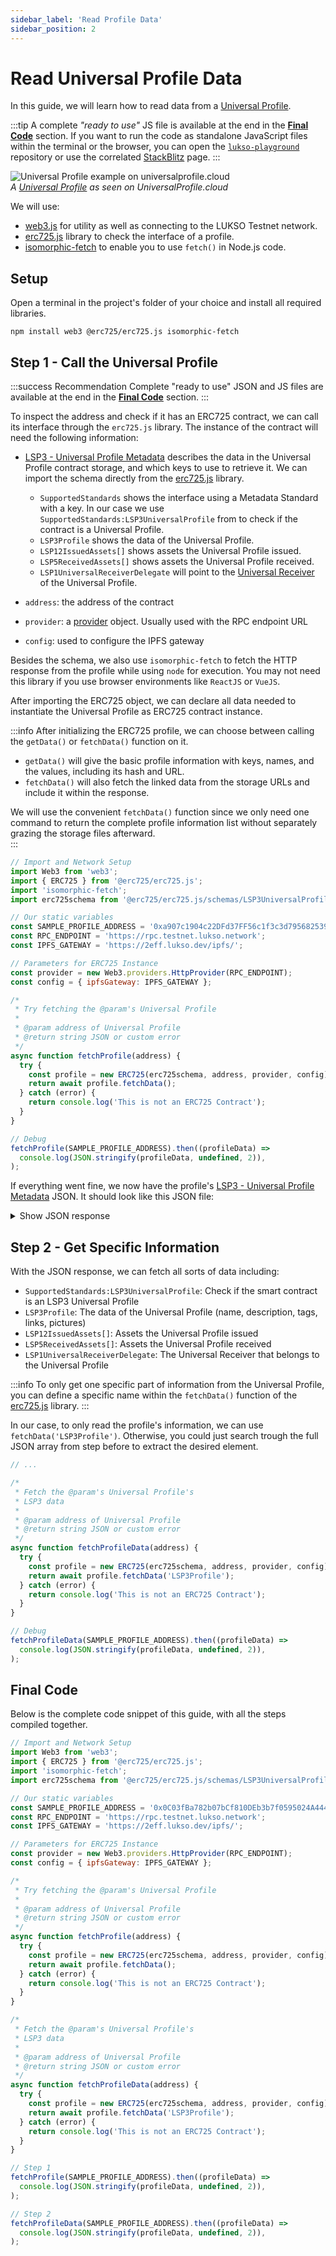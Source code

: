 ```yaml
---
sidebar_label: 'Read Profile Data'
sidebar_position: 2
---
```


# Read Universal Profile Data

In this guide, we will learn how to read data from a [Universal Profile](../../standards/universal-profile/introduction.md).

:::tip
A complete _"ready to use"_ JS file is available at the end in the [**Final Code**](#final-code) section. If you want to run the code as standalone JavaScript files within the terminal or the browser, you can open the [`lukso-playground`](https://github.com/lukso-network/lukso-playground) repository or use the correlated [StackBlitz](https://stackblitz.com/github/lukso-network/lukso-playground) page.
:::

<div style={{textAlign: 'center', color: 'grey'}}>
  <img
    src={require('./img/example-up.png').default}
    alt="Universal Profile example on universalprofile.cloud"
  />
<br/>
<i>A <a href="https://universalprofile.cloud/0x0C03fBa782b07bCf810DEb3b7f0595024A444F4e">Universal Profile</a> as seen on UniversalProfile.cloud</i>
</div>

We will use:

- [web3.js](https://web3js.readthedocs.io/en/v1.7.0/) for utility as well as connecting to the LUKSO Testnet network.
- [erc725.js](../../tools/erc725js/getting-started/) library to check the interface of a profile.
- [isomorphic-fetch](https://github.com/matthew-andrews/isomorphic-fetch) to enable you to use `fetch()` in Node.js code.

## Setup

Open a terminal in the project's folder of your choice and install all required libraries.

```shell
npm install web3 @erc725/erc725.js isomorphic-fetch
```

## Step 1 - Call the Universal Profile

:::success Recommendation
Complete "ready to use" JSON and JS files are available at the end in the [**Final Code**](#final-code) section.
:::

To inspect the address and check if it has an ERC725 contract, we can call its interface through the `erc725.js` library. The instance of the contract will need the following information:

- [LSP3 - Universal Profile Metadata](../../standards/universal-profile/lsp3-universal-profile-metadata) describes the data in the Universal Profile contract storage, and which keys to use to retrieve it. We can import the schema directly from the [erc725.js](../../tools/erc725js/schemas#standard-lsp-schemas) library.

  - `SupportedStandards` shows the interface using a Metadata Standard with a key. In our case we use `SupportedStandards:LSP3UniversalProfile` from to check if the contract is a Universal Profile.
  - `LSP3Profile` shows the data of the Universal Profile.
  - `LSP12IssuedAssets[]` shows assets the Universal Profile issued.
  - `LSP5ReceivedAssets[]` shows assets the Universal Profile received.
  - `LSP1UniversalReceiverDelegate` will point to the [Universal Receiver](../../standards/generic-standards/lsp1-universal-receiver/) of the Universal Profile.

- `address`: the address of the contract
- `provider`: a [provider](../../tools/erc725js/providers) object. Usually used with the RPC endpoint URL
- `config`: used to configure the IPFS gateway

Besides the schema, we also use `isomorphic-fetch` to fetch the HTTP response from the profile while using `node` for execution. You may not need this library if you use browser environments like `ReactJS` or `VueJS`.

After importing the ERC725 object, we can declare all data needed to instantiate the Universal Profile as ERC725 contract instance.

:::info
After initializing the ERC725 profile, we can choose between calling the `getData()` or `fetchData()` function on it.

- `getData()` will give the basic profile information with keys, names, and the values, including its hash and URL.
- `fetchData()` will also fetch the linked data from the storage URLs and include it within the response.

We will use the convenient `fetchData()` function since we only need one command to return the complete profile information list without separately grazing the storage files afterward.  
:::

```javascript title="read_profile.js"
// Import and Network Setup
import Web3 from 'web3';
import { ERC725 } from '@erc725/erc725.js';
import 'isomorphic-fetch';
import erc725schema from '@erc725/erc725.js/schemas/LSP3UniversalProfileMetadata.json';

// Our static variables
const SAMPLE_PROFILE_ADDRESS = '0xa907c1904c22DFd37FF56c1f3c3d795682539196';
const RPC_ENDPOINT = 'https://rpc.testnet.lukso.network';
const IPFS_GATEWAY = 'https://2eff.lukso.dev/ipfs/';

// Parameters for ERC725 Instance
const provider = new Web3.providers.HttpProvider(RPC_ENDPOINT);
const config = { ipfsGateway: IPFS_GATEWAY };

/*
 * Try fetching the @param's Universal Profile
 *
 * @param address of Universal Profile
 * @return string JSON or custom error
 */
async function fetchProfile(address) {
  try {
    const profile = new ERC725(erc725schema, address, provider, config);
    return await profile.fetchData();
  } catch (error) {
    return console.log('This is not an ERC725 Contract');
  }
}

// Debug
fetchProfile(SAMPLE_PROFILE_ADDRESS).then((profileData) =>
  console.log(JSON.stringify(profileData, undefined, 2)),
);
```

If everything went fine, we now have the profile's [LSP3 - Universal Profile Metadata](../../standards/universal-profile/lsp3-universal-profile-metadata) JSON. It should look like this JSON file:

<details>
    <summary>Show JSON response</summary>

```json
[
  {
    "key": "...",
    "name": "SupportedStandards:LSP3UniversalProfile",
    "value": null
  },
  {
    "key": "...",
    "name": "LSP3Profile",
    "value": {
      "LSP3Profile": {
        "name": "...",
        "links": [
          {
            "title": "...",
            "url": "..."
          },
          ...
        ],
        "description": "...",
        "profileImage": [
          {
            "width": 1512,
            "height": 1998,
            "hashFunction": "keccak256(bytes)",
            "hash": "0x...",
            "url": "ipfs://..."
          },
          ...
        ],
        "backgroundImage": [
          {
            "width": 1512,
            "height": 1998,
            "hashFunction": "keccak256(bytes)",
            "hash": "0x...",
            "url": "ipfs://..."
          },
          ...
        ],
        "tags": [
          "...",
          ...
        ]
      }
    }
  },
  {
    "key": "0x7c8c3416d6cda87cd42c71ea1843df28ac4850354f988d55ee2eaa47b6dc05cd",
    "name": "LSP12IssuedAssets[]",
    "value": []
  },
  {
    "key": "0x6460ee3c0aac563ccbf76d6e1d07bada78e3a9514e6382b736ed3f478ab7b90b",
    "name": "LSP5ReceivedAssets[]",
    "value": []
  },
  {
    "key": "0x0cfc51aec37c55a4d0b1a65c6255c4bf2fbdf6277f3cc0730c45b828b6db8b47",
    "name": "LSP1UniversalReceiverDelegate",
    "value": "0x..."
  }
]
```

</details>

## Step 2 - Get Specific Information

With the JSON response, we can fetch all sorts of data including:

- `SupportedStandards:LSP3UniversalProfile`: Check if the smart contract is an LSP3 Universal Profile
- `LSP3Profile`: The data of the Universal Profile (name, description, tags, links, pictures)
- `LSP12IssuedAssets[]`: Assets the Universal Profile issued
- `LSP5ReceivedAssets[]`: Assets the Universal Profile received
- `LSP1UniversalReceiverDelegate`: The Universal Receiver that belongs to the Universal Profile

:::info
To only get one specific part of information from the Universal Profile, you can define a specific name within the `fetchData()` function of the [erc725.js](../../tools/erc725js/getting-started/) library.
:::

In our case, to only read the profile's information, we can use `fetchData('LSP3Profile')`. Otherwise, you could just search trough the full JSON array from step before to extract the desired element.

```javascript title="read_profile.js"
// ...

/*
 * Fetch the @param's Universal Profile's
 * LSP3 data
 *
 * @param address of Universal Profile
 * @return string JSON or custom error
 */
async function fetchProfileData(address) {
  try {
    const profile = new ERC725(erc725schema, address, provider, config);
    return await profile.fetchData('LSP3Profile');
  } catch (error) {
    return console.log('This is not an ERC725 Contract');
  }
}

// Debug
fetchProfileData(SAMPLE_PROFILE_ADDRESS).then((profileData) =>
  console.log(JSON.stringify(profileData, undefined, 2)),
);
```

## Final Code

Below is the complete code snippet of this guide, with all the steps compiled together.

```javascript title="read_profile.js"
// Import and Network Setup
import Web3 from 'web3';
import { ERC725 } from '@erc725/erc725.js';
import 'isomorphic-fetch';
import erc725schema from '@erc725/erc725.js/schemas/LSP3UniversalProfileMetadata.json';

// Our static variables
const SAMPLE_PROFILE_ADDRESS = '0x0C03fBa782b07bCf810DEb3b7f0595024A444F4e';
const RPC_ENDPOINT = 'https://rpc.testnet.lukso.network';
const IPFS_GATEWAY = 'https://2eff.lukso.dev/ipfs/';

// Parameters for ERC725 Instance
const provider = new Web3.providers.HttpProvider(RPC_ENDPOINT);
const config = { ipfsGateway: IPFS_GATEWAY };

/*
 * Try fetching the @param's Universal Profile
 *
 * @param address of Universal Profile
 * @return string JSON or custom error
 */
async function fetchProfile(address) {
  try {
    const profile = new ERC725(erc725schema, address, provider, config);
    return await profile.fetchData();
  } catch (error) {
    return console.log('This is not an ERC725 Contract');
  }
}

/*
 * Fetch the @param's Universal Profile's
 * LSP3 data
 *
 * @param address of Universal Profile
 * @return string JSON or custom error
 */
async function fetchProfileData(address) {
  try {
    const profile = new ERC725(erc725schema, address, provider, config);
    return await profile.fetchData('LSP3Profile');
  } catch (error) {
    return console.log('This is not an ERC725 Contract');
  }
}

// Step 1
fetchProfile(SAMPLE_PROFILE_ADDRESS).then((profileData) =>
  console.log(JSON.stringify(profileData, undefined, 2)),
);

// Step 2
fetchProfileData(SAMPLE_PROFILE_ADDRESS).then((profileData) =>
  console.log(JSON.stringify(profileData, undefined, 2)),
);
```
